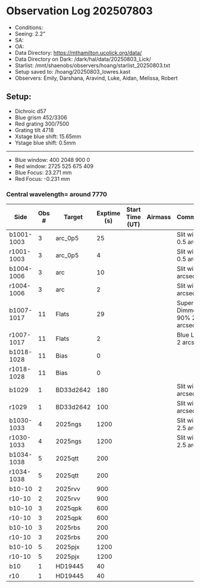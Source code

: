 # Observation Log 202507803

* Conditions: 
* Seeing: 2.2"
* SA: 
* OA: 
* Data Directory: https://mthamilton.ucolick.org/data/
* Data Directory on Dark: /dark/hal/data/20250803_Lick/
* Starlist: /mnt/shaenobs/observers/hoang/starlist_20250803.txt
* Setup saved to: /hoang/20250803_lowres.kast
* Observers: Emily, Darshana, Aravind, Luke, Aidan, Melissa, Robert

## Setup: 

* Dichroic d57
* Blue grism 452/3306
* Red grating 300/7500
* Grating tilt 4718
* Xstage blue shift: 15.65mm
* Ystage blue shift: 0.5mm
----------------------------
* Blue window: 400 2048 900 0
* Red window: 2725 525 675 409
* Blue Focus: 23.271 mm
* Red Focus: -0.231 mm

### Central wavelength= around 7770


| Side | Obs #     | Target    | Exptime (s) | Start Time (UT) | Airmass | Comments                                                   |
|------|-----------|-----------|-------------|-----------------|---------|------------------------------------------------------------|
|b1001-1003|3|arc_0p5 |25| ||Slit width 0.5 arcsec |
|r1001-1003|3|arc_0p5     |4| ||Slit width 0.5 arcsec |
|b1004-1006|3|arc     |10| ||Slit width 2 arcsec|
|r1004-1006|3|arc     |2| ||Slit width 2 arcsec|
|b1007-1017|11|Flats           |29| ||Super Blue Dimmer at 90% 2 arcsec|
|r1007-1017|11|Flats           |2| ||Blue Lamp 2 arcsec|
|b1018-1028|11|Bias            |0| |||
|r1018-1028|11|Bias            |0| |||
|b1029|1|BD33d2642              |180| ||Slit width 2 arcsec|
|r1029|1|BD33d2642              |100| ||Slit width 2 arcsec|
|b1030-1033|4|2025ngs         |1200| ||Slit width 2.5 arcsec|
|r1030-1033|4|2025ngs          |1200| ||Slit width 2.5 arcsec|
|b1034-1038|5|2025qtt         |200| |||
|r1034-1038|5|2025qtt          |200| |||
|b10-10|2|2025rvv         |900| |||
|r10-10|2|2025rvv          |900| |||
|b10-10|3|2025qpk         |600| |||
|r10-10|3|2025qpk          |600| |||
|b10-10|3|2025rbs         |200| |||
|r10-10|3|2025rbs          |200| |||
|b10-10|5|2025pjx         |1200| |||
|r10-10|5|2025pjx          |1200| |||
|b10|1|HD19445          |40| |||
|r10|1|HD19445           |40| |||



